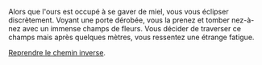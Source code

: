 Alors que l'ours est occupé à se gaver de miel, vous vous éclipser discrètement.
Voyant une porte dérobée, vous la prenez et tomber nez-à-nez avec un immense champs de fleurs.
Vous décider de traverser ce champs mais après quelques mètres, vous ressentez une étrange fatigue.

[Reprendre le chemin inverse](https://github.com/udacity/create-your-own-adventure/blob/master/french/dessine/porte.md).
